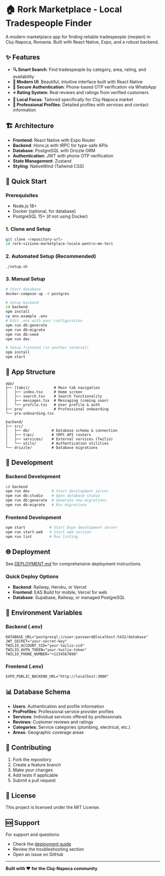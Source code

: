 # 🏠 Rork Marketplace - Local Tradespeople Finder

A modern marketplace app for finding reliable tradespeople (meșteri) in Cluj-Napoca, Romania. Built with React Native, Expo, and a robust backend.

## ✨ Features

- **🔍 Smart Search**: Find tradespeople by category, area, rating, and availability
- **📱 Modern UI**: Beautiful, intuitive interface built with React Native
- **🔐 Secure Authentication**: Phone-based OTP verification via WhatsApp
- **⭐ Rating System**: Real reviews and ratings from verified customers
- **📍 Local Focus**: Tailored specifically for Cluj-Napoca market
- **💼 Professional Profiles**: Detailed profiles with services and contact information

## 🏗️ Architecture

- **Frontend**: React Native with Expo Router
- **Backend**: Hono.js with tRPC for type-safe APIs
- **Database**: PostgreSQL with Drizzle ORM
- **Authentication**: JWT with phone OTP verification
- **State Management**: Zustand
- **Styling**: NativeWind (Tailwind CSS)

## 🚀 Quick Start

### Prerequisites
- Node.js 18+
- Docker (optional, for database)
- PostgreSQL 15+ (if not using Docker)

### 1. Clone and Setup
```bash
git clone <repository-url>
cd rork-viziune-marketplace-locale-pentru-me-teri
```

### 2. Automated Setup (Recommended)
```bash
./setup.sh
```

### 3. Manual Setup
```bash
# Start database
docker-compose up -d postgres

# Setup backend
cd backend
npm install
cp env.example .env
# Edit .env with your configuration
npm run db:generate
npm run db:migrate
npm run db:seed
npm run dev

# Setup frontend (in another terminal)
npm install
npm start
```

## 📱 App Structure

```
app/
├── (tabs)/           # Main tab navigation
│   ├── index.tsx     # Home screen
│   ├── search.tsx    # Search functionality
│   ├── messages.tsx  # Messaging (coming soon)
│   └── profile.tsx   # User profile & auth
├── pro/              # Professional onboarding
└── pro-onboarding.tsx

backend/
├── src/
│   ├── db/          # Database schema & connection
│   ├── trpc/        # tRPC API routers
│   ├── services/    # External services (Twilio)
│   └── utils/       # Authentication utilities
└── drizzle/         # Database migrations
```

## 🔧 Development

### Backend Development
```bash
cd backend
npm run dev          # Start development server
npm run db:studio    # Open database studio
npm run db:generate  # Generate new migrations
npm run db:migrate   # Run migrations
```

### Frontend Development
```bash
npm start           # Start Expo development server
npm run start-web   # Start web version
npm run lint        # Run linting
```

## 🌐 Deployment

See [DEPLOYMENT.md](./DEPLOYMENT.md) for comprehensive deployment instructions.

### Quick Deploy Options
- **Backend**: Railway, Heroku, or Vercel
- **Frontend**: EAS Build for mobile, Vercel for web
- **Database**: Supabase, Railway, or managed PostgreSQL

## 🔐 Environment Variables

### Backend (.env)
```env
DATABASE_URL="postgresql://user:password@localhost:5432/database"
JWT_SECRET="your-secret-key"
TWILIO_ACCOUNT_SID="your-twilio-sid"
TWILIO_AUTH_TOKEN="your-twilio-token"
TWILIO_PHONE_NUMBER="+1234567890"
```

### Frontend (.env)
```env
EXPO_PUBLIC_BACKEND_URL="http://localhost:3000"
```

## 📊 Database Schema

- **Users**: Authentication and profile information
- **ProProfiles**: Professional service provider profiles
- **Services**: Individual services offered by professionals
- **Reviews**: Customer reviews and ratings
- **Categories**: Service categories (plumbing, electrical, etc.)
- **Areas**: Geographic coverage areas

## 🤝 Contributing

1. Fork the repository
2. Create a feature branch
3. Make your changes
4. Add tests if applicable
5. Submit a pull request

## 📄 License

This project is licensed under the MIT License.

## 🆘 Support

For support and questions:
- Check the [deployment guide](./DEPLOYMENT.md)
- Review the troubleshooting section
- Open an issue on GitHub

---

**Built with ❤️ for the Cluj-Napoca community**
